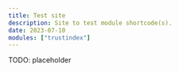 ```yaml
---
title: Test site
description: Site to test module shortcode(s).
date: 2023-07-10
modules: ["trustindex"]
---
```


TODO: placeholder